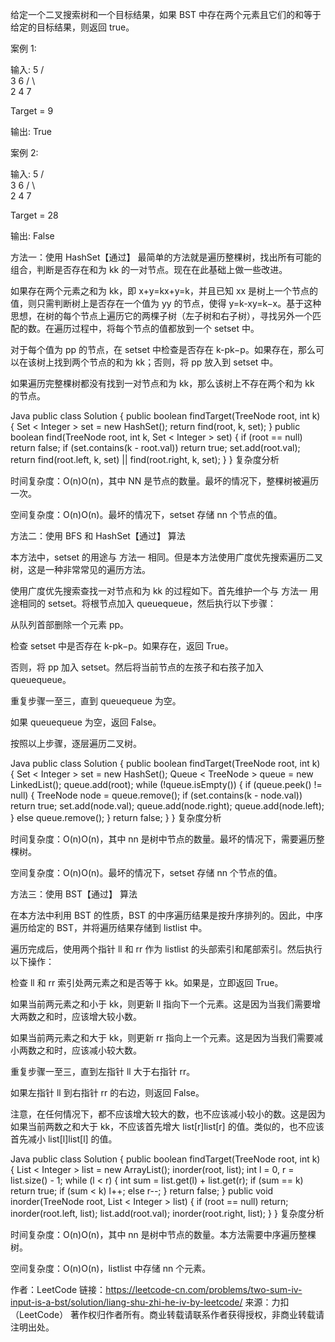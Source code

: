 给定一个二叉搜索树和一个目标结果，如果 BST 中存在两个元素且它们的和等于给定的目标结果，则返回 true。

案例 1:

输入: 
    5
   / \
  3   6
 / \   \
2   4   7

Target = 9

输出: True
 

案例 2:

输入: 
    5
   / \
  3   6
 / \   \
2   4   7

Target = 28

输出: False


方法一：使用 HashSet【通过】
最简单的方法就是遍历整棵树，找出所有可能的组合，判断是否存在和为 kk 的一对节点。现在在此基础上做一些改进。

如果存在两个元素之和为 kk，即 x+y=kx+y=k，并且已知 xx 是树上一个节点的值，则只需判断树上是否存在一个值为 yy 的节点，使得 y=k-xy=k−x。基于这种思想，在树的每个节点上遍历它的两棵子树（左子树和右子树），寻找另外一个匹配的数。在遍历过程中，将每个节点的值都放到一个 setset 中。

对于每个值为 pp 的节点，在 setset 中检查是否存在 k-pk−p。如果存在，那么可以在该树上找到两个节点的和为 kk；否则，将 pp 放入到 setset 中。

如果遍历完整棵树都没有找到一对节点和为 kk，那么该树上不存在两个和为 kk 的节点。

Java
public class Solution {
    public boolean findTarget(TreeNode root, int k) {
        Set < Integer > set = new HashSet();
        return find(root, k, set);
    }
    public boolean find(TreeNode root, int k, Set < Integer > set) {
        if (root == null)
            return false;
        if (set.contains(k - root.val))
            return true;
        set.add(root.val);
        return find(root.left, k, set) || find(root.right, k, set);
    }
}
复杂度分析

时间复杂度：O(n)O(n)，其中 NN 是节点的数量。最坏的情况下，整棵树被遍历一次。

空间复杂度：O(n)O(n)。最坏的情况下，setset 存储 nn 个节点的值。

方法二：使用 BFS 和 HashSet【通过】
算法

本方法中，setset 的用途与 方法一 相同。但是本方法使用广度优先搜索遍历二叉树，这是一种非常常见的遍历方法。

使用广度优先搜索查找一对节点和为 kk 的过程如下。首先维护一个与 方法一 用途相同的 setset。将根节点加入 queuequeue，然后执行以下步骤：

从队列首部删除一个元素 pp。

检查 setset 中是否存在 k-pk−p。如果存在，返回 True。

否则，将 pp 加入 setset。然后将当前节点的左孩子和右孩子加入 queuequeue。

重复步骤一至三，直到 queuequeue 为空。

如果 queuequeue 为空，返回 False。

按照以上步骤，逐层遍历二叉树。

Java
public class Solution {
    public boolean findTarget(TreeNode root, int k) {
        Set < Integer > set = new HashSet();
        Queue < TreeNode > queue = new LinkedList();
        queue.add(root);
        while (!queue.isEmpty()) {
            if (queue.peek() != null) {
                TreeNode node = queue.remove();
                if (set.contains(k - node.val))
                    return true;
                set.add(node.val);
                queue.add(node.right);
                queue.add(node.left);
            } else
                queue.remove();
        }
        return false;
    }
}
复杂度分析

时间复杂度：O(n)O(n)，其中 nn 是树中节点的数量。最坏的情况下，需要遍历整棵树。

空间复杂度：O(n)O(n)。最坏的情况下，setset 存储 nn 个节点的值。

方法三：使用 BST【通过】
算法

在本方法中利用 BST 的性质，BST 的中序遍历结果是按升序排列的。因此，中序遍历给定的 BST，并将遍历结果存储到 listlist 中。

遍历完成后，使用两个指针 ll 和 rr 作为 listlist 的头部索引和尾部索引。然后执行以下操作：

检查 ll 和 rr 索引处两元素之和是否等于 kk。如果是，立即返回 True。

如果当前两元素之和小于 kk，则更新 ll 指向下一个元素。这是因为当我们需要增大两数之和时，应该增大较小数。

如果当前两元素之和大于 kk，则更新 rr 指向上一个元素。这是因为当我们需要减小两数之和时，应该减小较大数。

重复步骤一至三，直到左指针 ll 大于右指针 rr。

如果左指针 ll 到右指针 rr 的右边，则返回 False。

注意，在任何情况下，都不应该增大较大的数，也不应该减小较小的数。这是因为如果当前两数之和大于 kk，不应该首先增大 list[r]list[r] 的值。类似的，也不应该首先减小 list[l]list[l] 的值。

Java
public class Solution {
    public boolean findTarget(TreeNode root, int k) {
        List < Integer > list = new ArrayList();
        inorder(root, list);
        int l = 0, r = list.size() - 1;
        while (l < r) {
            int sum = list.get(l) + list.get(r);
            if (sum == k)
                return true;
            if (sum < k)
                l++;
            else
                r--;
        }
        return false;
    }
    public void inorder(TreeNode root, List < Integer > list) {
        if (root == null)
            return;
        inorder(root.left, list);
        list.add(root.val);
        inorder(root.right, list);
    }
}
复杂度分析

时间复杂度：O(n)O(n)，其中 nn 是树中节点的数量。本方法需要中序遍历整棵树。

空间复杂度：O(n)O(n)，listlist 中存储 nn 个元素。

作者：LeetCode
链接：https://leetcode-cn.com/problems/two-sum-iv-input-is-a-bst/solution/liang-shu-zhi-he-iv-by-leetcode/
来源：力扣（LeetCode）
著作权归作者所有。商业转载请联系作者获得授权，非商业转载请注明出处。